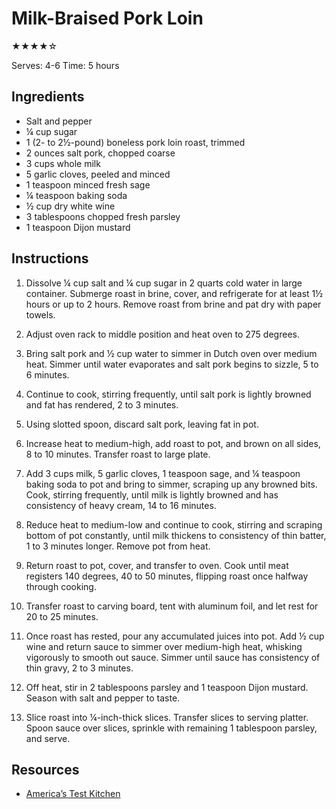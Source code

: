 # Milk-Braised Pork Loin

★★★★☆

Serves: 4-6
Time: 5 hours

## Ingredients

* Salt and pepper
* ¼ cup sugar
* 1 (2- to 2½-pound) boneless pork loin roast, trimmed
* 2 ounces salt pork, chopped coarse
* 3 cups whole milk
* 5 garlic cloves, peeled and minced
* 1 teaspoon minced fresh sage
* ¼ teaspoon baking soda
* ½ cup dry white wine
* 3 tablespoons chopped fresh parsley
* 1 teaspoon Dijon mustard

## Instructions

1. Dissolve ¼ cup salt and ¼ cup sugar in 2 quarts cold water in large container. Submerge roast in brine, cover, and refrigerate for at least 1½ hours or up to 2 hours. Remove roast from brine and pat dry with paper towels.

2. Adjust oven rack to middle position and heat oven to 275 degrees.

3. Bring salt pork and ½ cup water to simmer in Dutch oven over medium heat. Simmer until water evaporates and salt pork begins to sizzle, 5 to 6 minutes.

4. Continue to cook, stirring frequently, until salt pork is lightly browned and fat has rendered, 2 to 3 minutes.

5. Using slotted spoon, discard salt pork, leaving fat in pot.

6. Increase heat to medium-high, add roast to pot, and brown on all sides, 8 to 10 minutes. Transfer roast to large plate.

7. Add 3 cups milk, 5 garlic cloves, 1 teaspoon sage, and ¼ teaspoon baking soda to pot and bring to simmer, scraping up any browned bits. Cook, stirring frequently, until milk is lightly browned and has consistency of heavy cream, 14 to 16 minutes.

8. Reduce heat to medium-low and continue to cook, stirring and scraping bottom of pot constantly, until milk thickens to consistency of thin batter, 1 to 3 minutes longer. Remove pot from heat.

9. Return roast to pot, cover, and transfer to oven. Cook until meat registers 140 degrees, 40 to 50 minutes, flipping roast once halfway through cooking.

10. Transfer roast to carving board, tent with aluminum foil, and let rest for 20 to 25 minutes.

11. Once roast has rested, pour any accumulated juices into pot. Add ½ cup wine and return sauce to simmer over medium-high heat, whisking vigorously to smooth out sauce. Simmer until sauce has consistency of thin gravy, 2 to 3 minutes.

12. Off heat, stir in 2 tablespoons parsley and 1 teaspoon Dijon mustard. Season with salt and pepper to taste.

13. Slice roast into ¼-inch-thick slices. Transfer slices to serving platter. Spoon sauce over slices, sprinkle with remaining 1 tablespoon parsley, and serve.

## Resources

* [America’s Test Kitchen](https://www.americastestkitchen.com/recipes/7769-milk-braised-pork-loin)

